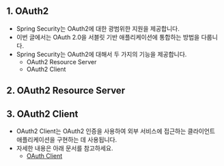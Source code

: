 ## 1. OAuth2

- Spring Security는 OAuth2에 대한 광범위한 지원을 제공합니다.
- 이번 글에서는 OAuth 2.0을 서블릿 기반 애플리케이션에 통합하는 방법을 다룹니다.
- Spring Security는 OAuth2에 대해서 두 가지의 기능을 제공합니다.
  - OAuth2 Resource Server 
  - OAuth2 Client

## 2. OAuth2 Resource Server

## 3. OAuth2 Client

- OAuth2 Client는 OAuth2 인증을 사용하여 외부 서비스에 접근하는 클라이언트 애플리케이션을 구현하는 데 사용됩니다.
- 자세한 내용은 아래 문서를 참고하세요.
  - [OAuth Client](../OAuthClient/OAuthClient.md)